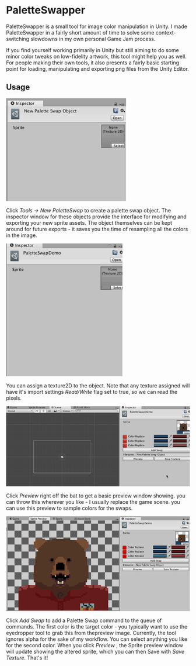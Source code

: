 # PaletteSwapper

PaletteSwapper is a small tool for image color manipulation in Unity.  I made PaletteSwapper in a fairly short amount of time to solve some context-switching slowdowns in my own personal Game Jam process.

If you find yourself working primarily in Unity but still aiming to do some minor color tweaks on low-fidelity artwork, this tool might help you as well.  For people making their own tools, it also presents a fairly basic starting point for loading, manipulating and exporting png files from the Unity Editor.

## Usage

![StepOne](Gallery/PS_1.png)

Click _Tools -> New PaletteSwap_ to create a palette swap object.  The inspector window for these objects provide the interface for modifying and exporting your new sprite assets.  The object themselves can be kept around for future exports - it saves you the time of resampling all the colors in the image.

![Step Two](Gallery/PS_2.gif)

You can assign a texture2D to the object.  Note that any texture assigned will have it's import settings _Read/Write_ flag set to true, so we can read the pixels.

![Step Three](Gallery/PS_3.gif)

Click _Preview_ right off the bat to get a basic preview window showing.  you can throw this wherever you like - I usually replace the game scene. you can use this preview to sample colors for the swaps.

![Step Four](Gallery/PS_4.png)

Click _Add Swap_ to add a Palette Swap command to the queue of commands.  The first color is the target color - you typically want to use the eyedropper tool to grab this from thepreview image.  Currently, the tool ignores alpha for the sake of my workflow.  You can select anything you like for the second color.  When you click _Preview_ , the Sprite preview window will update showing the altered sprite, which you can then Save with _Save Texture_.  That's it!